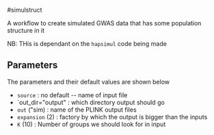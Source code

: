 
#simulstruct

A workflow to create simulated GWAS data that has some population structure in it

NB: THis is dependant on the `hapsimul` code  being made


## Parameters

The parameters and their default values are shown below

* `source`  : no default -- name of input file
* `out_dir="output"  : which directory output should go
* `out` ("sim)       : name of the PLINK output files
* `expansion` (2)       : factory by which the output is bigger than the inputs
* `K` (10)           : Number of groups we should look for in input

